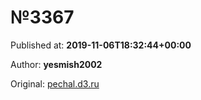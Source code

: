 
# №3367

Published at: **2019-11-06T18:32:44+00:00**

Author: **yesmish2002**

Original: [pechal.d3.ru](https://pechal.d3.ru/3367-1872940/)


